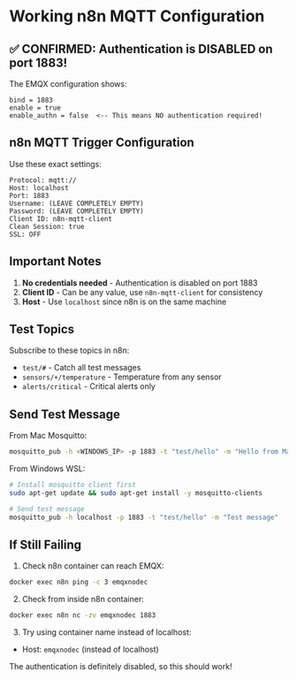 # Working n8n MQTT Configuration

## ✅ CONFIRMED: Authentication is DISABLED on port 1883!

The EMQX configuration shows:
```
bind = 1883
enable = true
enable_authn = false  <-- This means NO authentication required!
```

## n8n MQTT Trigger Configuration

Use these exact settings:

```
Protocol: mqtt://
Host: localhost
Port: 1883
Username: (LEAVE COMPLETELY EMPTY)
Password: (LEAVE COMPLETELY EMPTY)
Client ID: n8n-mqtt-client
Clean Session: true
SSL: OFF
```

## Important Notes

1. **No credentials needed** - Authentication is disabled on port 1883
2. **Client ID** - Can be any value, use `n8n-mqtt-client` for consistency
3. **Host** - Use `localhost` since n8n is on the same machine

## Test Topics

Subscribe to these topics in n8n:
- `test/#` - Catch all test messages
- `sensors/+/temperature` - Temperature from any sensor
- `alerts/critical` - Critical alerts only

## Send Test Message

From Mac Mosquitto:
```bash
mosquitto_pub -h <WINDOWS_IP> -p 1883 -t "test/hello" -m "Hello from Mac"
```

From Windows WSL:
```bash
# Install mosquitto client first
sudo apt-get update && sudo apt-get install -y mosquitto-clients

# Send test message
mosquitto_pub -h localhost -p 1883 -t "test/hello" -m "Test message"
```

## If Still Failing

1. Check n8n container can reach EMQX:
```bash
docker exec n8n ping -c 3 emqxnodec
```

2. Check from inside n8n container:
```bash
docker exec n8n nc -zv emqxnodec 1883
```

3. Try using container name instead of localhost:
- Host: `emqxnodec` (instead of localhost)

The authentication is definitely disabled, so this should work!